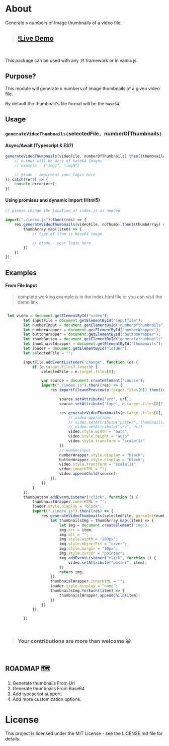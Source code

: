 
# About
Generate `n` numbers of Image thumbnails of a video file.

> ## [!Live Demo](https://rajesh-royal.github.io/video-thumbnails-generator/)
<br/>

This package can be used with any `JS` framework or in vanila js.

<!-- [![NPM](https://nodei.co/npm/image-thumbnail.png)](https://nodei.co/npm/image-thumbnail/) -->

## Purpose?
This module will generate n numbers of image thumbnails of a given video file.

By default the thumbnail's file format will be the `base64`.

## Usage
### `generateVideoThumbnails(`selectedFile`, `numberOfThumbnails`)`

#### Async/Await (Typescript & ES7)
```js
generateVideoThumbnails(videoFile, numberOfThumbnails).then((thumbnailArray) => {
    // output will be arry of base64 Images
    // example - ["img1", "imgN"]

    // @todo - implement your logic here
}).catch((err) => {
    console.error(err);
})
```

#### Using promises and dynamic Import (Html5)
```js
// please change the location of index.js as needed

import("./index.js").then((res) => {
    res.generateVideoThumbnails(videoFile, noThumb).then((thumbArray) => {
        thumbArray.map((item) => {
            // type of item is base64 image

            // @todo - your logic here
        })              
    })
});

```

## Examples

#### From File Input
> complete working example is in the index.html file or you can visit the demo link
```js

 let video = document.getElementById("video");
        let inputFile = document.getElementById("inputfile");
        let numberInput = document.getElementById("numberofthumbnails");
        let numberWrapper = document.getElementById("numberWrapper");
        let buttonWrapper = document.getElementById("buttonWrapper");
        let thumbButton = document.getElementById("generatethumbnails");
        let thumbnaislWrapper = document.getElementById("thumbnails");
        let loader = document.getElementById("loader");
        let selectedFile = "";

        inputFile.addEventListener("change", function (e) {
            if (e.target.files?.length) {
                selectedFile = e.target.files[0];

                var source = document.createElement('source');
                import("./index.js").then((res) => {
                    res.importFileandPreview(e.target.files[0]).then((url) => {

                        source.setAttribute('src', url);
                        source.setAttribute('type', e.target.files[0]?.type);

                        res.generateVideoThumbnails(e.target.files[0], 1).then((thumbnails) => {
                            // video operations
                            // video.setAttribute("poster", thumbnails[1])
                            // video.setAttribute("src", url)
                            video.style.width = "auto";
                            video.style.height = "auto"
                            video.style.transform = "scale(1)"
                        })
                        // numberInput
                        numberWrapper.style.display = "block";
                        buttonWrapper.style.display = "block";
                        video.style.transform = "scale(1)"
                        video.innerHTML = "";
                        video.appendChild(source);
                    });
                })
            }
        });
        thumbButton.addEventListener("click", function () {
            thumbnaislWrapper.innerHTML = "";
            loader.style.display = "block";
            import("./index.js").then((res) => {
                res.generateVideoThumbnails(selectedFile, parseInt(numberInput.value)).then((thumbArray) => {
                    let thumbnailsImg = thumbArray.map((item) => {
                        let img = document.createElement('img');
                        img.src = item;
                        img.alt = "";
                        img.style.width = "200px";
                        img.style.objectFit = "cover";
                        img.style.margin = "10px";
                        img.style.cursor = "pointer";
                        img.addEventListener("click", function () {
                            video.setAttribute("poster", item);
                        })
                        return img;
                    })
                    thumbnaislWrapper.innerHTML = "";
                    loader.style.display = "none";
                    thumbnailsImg.forEach((item) => {
                        thumbnaislWrapper.appendChild(item);
                    })
                })
            });

        })

```
<br/>

> ### Your contributions are more than welcome 😀

<br/>

## ROADMAP 🗺
1. Generate thumbnails From Uri
2. Generate thumbnails From Base64
3. Add typescript support.
4. Add more customization options.

# License
This project is licensed under the MIT License - see the LICENSE.md file for details.
